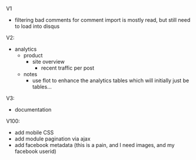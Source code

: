 V1

*   filtering bad comments for comment import is mostly read,
    but still need to load into disqus

V2:

* analytics
  * product
    * site overview
      * recent traffic per post
  * notes
    * use flot to enhance the analytics tables which will initially just be tables...

V3:

* documentation

V100:
* add mobile CSS
* add module pagination via ajax
* add facebook metadata (this is a pain, and I need images, and my facebook userid)